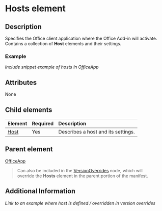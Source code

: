 # Hosts element

## Description
Specifies the Office client application where the Office Add-in will activate. Contains a collection of **Host** elements and their settings. 

### Example
_Include snippet example of hosts in OfficeApp_

## Attributes
None

## Child elements

|  Element |  Required  |  Description  |
|:-----|:-----|:-----|
|  [Host](./host.md)    |  Yes   |  Describes a host and its settings. |


## Parent element
[OfficeApp]() 

> Can also be included in the [VersionOverrides](./versionoverrides.md) node, which will override the **Hosts** element in the parent portion of the manifest. 

## Additional Information

_Link to an example where host is defined / overridden in version overrides_
